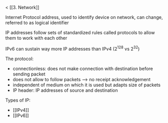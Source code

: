 < [[3. Network]]

Internet Protocol address, used to identify device on network, can change, referred to as logical identifier

IP addresses follow sets of standardized rules called protocols to allow them to work with each other

IPv6 can sustain way more IP addresses than IPv4 ($2^{128}$ vs $2^{32}$)

The protocol: 
- connectionless: does not make connection with destination before sending packet
- does not allow to follow packets --> no receipt acknowledgement 
- independent of medium on which it is used but adapts  size of packets
- IP header: IP addresses of source and destination

Types of IP: 
- [[IPv4]]
- [[IPv6]]